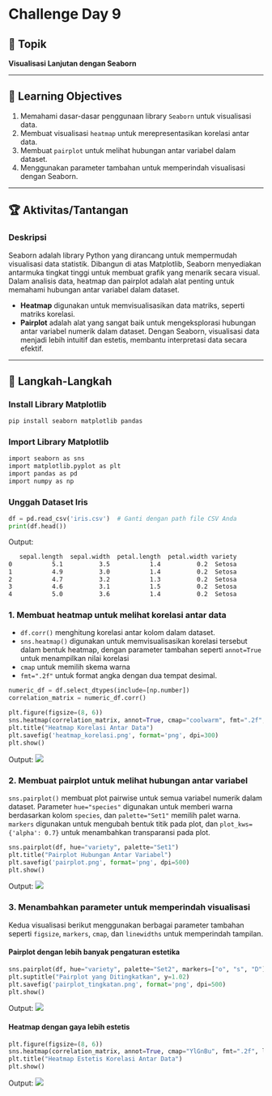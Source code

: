 # Challenge Day 9

## 📝 Topik
**Visualisasi Lanjutan dengan Seaborn**

---

## 🎯 Learning Objectives
1. Memahami dasar-dasar penggunaan library `Seaborn` untuk visualisasi data.
2. Membuat visualisasi `heatmap` untuk merepresentasikan korelasi antar data.
3. Membuat `pairplot` untuk melihat hubungan antar variabel dalam dataset.
4. Menggunakan parameter tambahan untuk memperindah visualisasi dengan Seaborn.

---

## 🏆 Aktivitas/Tantangan

### Deskripsi
Seaborn adalah library Python yang dirancang untuk mempermudah visualisasi data statistik. Dibangun di atas Matplotlib, Seaborn menyediakan antarmuka tingkat tinggi untuk membuat grafik yang menarik secara visual. Dalam analisis data, heatmap dan pairplot adalah alat penting untuk memahami hubungan antar variabel dalam dataset.
- **Heatmap** digunakan untuk memvisualisasikan data matriks, seperti matriks korelasi.
- **Pairplot** adalah alat yang sangat baik untuk mengeksplorasi hubungan antar variabel numerik dalam dataset.
Dengan Seaborn, visualisasi data menjadi lebih intuitif dan estetis, membantu interpretasi data secara efektif.

---
## 🚀 Langkah-Langkah

### Install Library Matplotlib
```bash
pip install seaborn matplotlib pandas
```

### Import Library Matplotlib
```bash
import seaborn as sns
import matplotlib.pyplot as plt
import pandas as pd
import numpy as np
```

### Unggah Dataset Iris
```python
df = pd.read_csv('iris.csv')  # Ganti dengan path file CSV Anda
print(df.head())
```
Output:
```bash 
   sepal.length  sepal.width  petal.length  petal.width variety
0           5.1          3.5           1.4          0.2  Setosa
1           4.9          3.0           1.4          0.2  Setosa
2           4.7          3.2           1.3          0.2  Setosa
3           4.6          3.1           1.5          0.2  Setosa
4           5.0          3.6           1.4          0.2  Setosa
```

### 1. Membuat heatmap untuk melihat korelasi antar data
- `df.corr()` menghitung korelasi antar kolom dalam dataset.
- `sns.heatmap()` digunakan untuk memvisualisasikan korelasi tersebut dalam bentuk heatmap, dengan parameter tambahan seperti `annot=True` untuk menampilkan nilai korelasi
- `cmap` untuk memilih skema warna
- `fmt=".2f"` untuk format angka dengan dua tempat desimal.
```python
numeric_df = df.select_dtypes(include=[np.number])
correlation_matrix = numeric_df.corr()

plt.figure(figsize=(8, 6)) 
sns.heatmap(correlation_matrix, annot=True, cmap="coolwarm", fmt=".2f", linewidths=0.5)
plt.title("Heatmap Korelasi Antar Data") 
plt.savefig('heatmap_korelasi.png', format='png', dpi=300)
plt.show()
```
Output:
<img src=”x” width=”500”>

### 2. Membuat pairplot untuk melihat hubungan antar variabel
`sns.pairplot()` membuat plot pairwise untuk semua variabel numerik dalam dataset.
Parameter `hue="species"` digunakan untuk memberi warna berdasarkan kolom `species`, dan `palette="Set1"` memilih palet warna.
`markers` digunakan untuk mengubah bentuk titik pada plot, dan `plot_kws={'alpha': 0.7}` untuk menambahkan transparansi pada plot.
```python
sns.pairplot(df, hue="variety", palette="Set1") 
plt.title("Pairplot Hubungan Antar Variabel")
plt.savefig('pairplot.png', format='png', dpi=500)
plt.show()
```
Output:
<img src=”x” width=”500”>

### 3. Menambahkan parameter untuk memperindah visualisasi
Kedua visualisasi berikut menggunakan berbagai parameter tambahan seperti `figsize`, `markers`, `cmap`, dan `linewidths` untuk memperindah tampilan.
#### Pairplot dengan lebih banyak pengaturan estetika
```python
sns.pairplot(df, hue="variety", palette="Set2", markers=["o", "s", "D"], plot_kws={'alpha': 0.7})
plt.suptitle("Pairplot yang Ditingkatkan", y=1.02)
plt.savefig('pairplot_tingkatan.png', format='png', dpi=500)
plt.show()
```
Output:
<img src=”x” width=”500”>

#### Heatmap dengan gaya lebih estetis
```python
plt.figure(figsize=(8, 6))
sns.heatmap(correlation_matrix, annot=True, cmap="YlGnBu", fmt=".2f", linewidths=0.8, cbar_kws={"shrink": 0.8})
plt.title("Heatmap Estetis Korelasi Antar Data")
plt.show()
```
Output:
<img src=”x” width=”500”>
